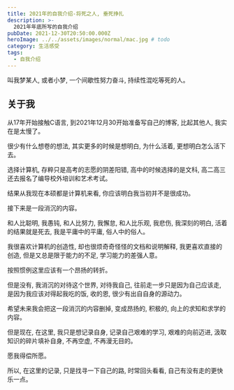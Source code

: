 ```yaml
---
title: 2021年的自我介绍-将死之人, 垂死挣扎
description: >-
  2021年年底所写的自我介绍
pubDate: 2021-12-30T20:50:00.000Z
heroImage: ../../assets/images/normal/mac.jpg # todo
category: 生活感受
tags:
  - 自我介绍
---
```


叫我梦某人, 或者小梦, 一个间歇性努力奋斗, 持续性混吃等死的人。

## 关于我

从17年开始接触C语言, 到2021年12月30开始准备写自己的博客, 比起其他人, 我实在是太慢了。

很少有什么想卷的想法, 其实更多的时候是想明白, 为什么活着, 更想明白怎么活下去。

选择计算机, 存粹只是高考的志愿的阴差阳错, 高中的时候选择的是文科, 高二高三还去报名了编导校外培训和艺术考试。

结果从我现在本硕都是计算机来看, 你应该明白我当初并不是很成功。

接下来是一段消沉的内容。

和人比聪明, 我愚钝, 和人比努力, 我懈怠, 和人比乐观, 我悲伤, 我深刻的明白, 活着的结果就是死去, 我是平庸中的平庸, 俗人中的俗人。

我很喜欢计算机的创造性, 却也很烦奇奇怪怪的文档和说明解释, 我更喜欢直接的创造, 但是又总是限于能力的不足, 学习能力的差强人意。

按照惯例这里应该有一个昂扬的转折。

但是没有, 我消沉的对待这个世界, 对待我自己, 往前走一步只是因为自己应该走, 是因为我应该对得起我吃的饭, 收的恩, 很少有出自自身的源动力。

希望未来我会把这一段消沉的内容删掉, 变成昂扬的, 积极的, 向上的求知和求学的内容。

但是现在, 在这里, 我只是想记录自身, 记录自己艰难的学习, 艰难的向前迈进, 汲取知识的碎片填补自身, 不再空虚, 不再漫无目的。

愿我得偿所愿。

所以, 在这里的记录, 只是找寻一下自己的路, 时常回头看看, 自己有没有走的更快乐一点。
